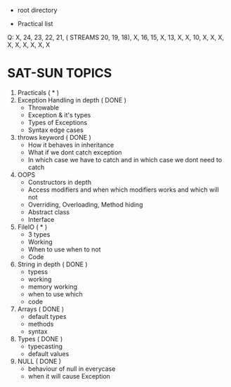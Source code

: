 - root directory

- Practical list 

Q: X, 24, 23, 22, 21, ( STREAMS 20, 19, 18), X, 16, 15, X, 13, X, X, 10, X, X, X, X, X, X, X, X, X



# SAT-SUN TOPICS

1. Practicals ( * )
2. Exception Handling in depth ( DONE )
    - Throwable
    - Exception & it's types
    - Types of Exceptions 
    - Syntax edge cases
3. throws keyword ( DONE )
    - How it behaves in inheritance
    - What if we dont catch exception 
    - In which case we have to catch and in which case we dont need to catch
4. OOPS 
    - Constructors in depth
    - Access modifiers and when which modifiers works and which will not
    - Overriding, Overloading, Method hiding
    - Abstract class
    - Interface 
5. FileIO ( * )
    - 3 types 
    - Working
    - When to use when to not
    - Code
6. String in depth ( DONE )
    - typess
    - working 
    - memory working 
    - when to use which
    - code 
7. Arrays ( DONE )
    - default types 
    - methods
    - syntax
8. Types ( DONE )
    - typecasting 
    - default values 
9. NULL ( DONE )
    - behaviour of null in everycase
    - when it will cause Exception